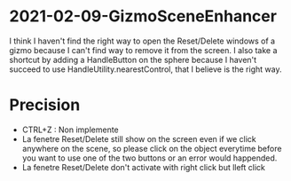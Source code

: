 # 2021-02-09-GizmoSceneEnhancer

I think I haven't find the right way to open the Reset/Delete windows of a gizmo because I can't find way to remove it from the screen.
I also take a shortcut by adding a HandleButton on the sphere because I haven't succeed to use HandleUtility.nearestControl, that I believe is the right way.

# Precision

* CTRL+Z : Non implemente
* La fenetre Reset/Delete still show on the screen even if we click anywhere on the scene, so please click on the object everytime before you want to use one of the two buttons or an error would happended.
* La fenetre Reset/Delete don't activate with right click but lleft click
